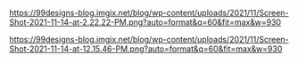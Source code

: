 https://99designs-blog.imgix.net/blog/wp-content/uploads/2021/11/Screen-Shot-2021-11-14-at-2.22.22-PM.png?auto=format&q=60&fit=max&w=930

https://99designs-blog.imgix.net/blog/wp-content/uploads/2021/11/Screen-Shot-2021-11-14-at-12.15.46-PM.png?auto=format&q=60&fit=max&w=930